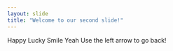 ```yaml
---
layout: slide
title: "Welcome to our second slide!"
---
```

Happy Lucky Smile Yeah
Use the left arrow to go back!

